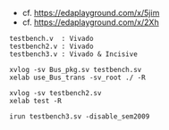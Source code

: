 - cf. https://edaplayground.com/x/5jim
- cf. https://edaplayground.com/x/2Xh

```
testbench.v  : Vivado
testbench2.v : Vivado
testbench3.v : Vivado & Incisive
```

```
xvlog -sv Bus_pkg.sv testbench.sv
xelab use_Bus_trans -sv_root ./ -R
```

```
xvlog -sv testbench2.sv 
xelab test -R
```


```
irun testbench3.sv -disable_sem2009
```
